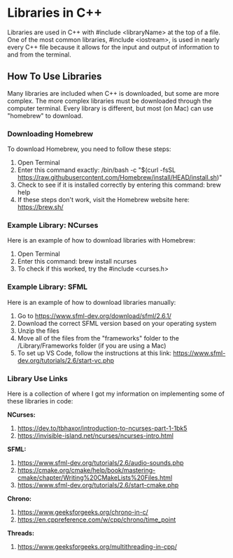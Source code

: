 # Libraries in C++

Libraries are used in C++ with #include \<libraryName\> at the top of a file. One of the most common libraries, #include \<iostream\>, is used in nearly every C++ file because it allows for the input and output of information to and from the terminal. 

## How To Use Libraries

Many libraries are included when C++ is downloaded, but some are more complex. The more complex libraries must be downloaded through the computer terminal. Every library is different, but most (on Mac) can use "homebrew" to download. 

### Downloading Homebrew

To download Homebrew, you need to follow these steps:   
1. Open Terminal
2. Enter this command exactly: /bin/bash -c "$(curl -fsSL https://raw.githubusercontent.com/Homebrew/install/HEAD/install.sh)"
3. Check to see if it is installed correctly by entering this command: brew help
4. If these steps don't work, visit the Homebrew website here: https://brew.sh/

### Example Library: NCurses

Here is an example of how to download libraries with Homebrew:   
1. Open Terminal
2. Enter this command: brew install ncurses
3. To check if this worked, try the #include \<curses.h\>

### Example Library: SFML

Here is an example of how to download libraries manually:   
1. Go to https://www.sfml-dev.org/download/sfml/2.6.1/
2. Download the correct SFML version based on your operating system
3. Unzip the files
4. Move all of the files from the "frameworks" folder to the /Library/Frameworks folder (if you are using a Mac)
5. To set up VS Code, follow the instructions at this link: https://www.sfml-dev.org/tutorials/2.6/start-vc.php

### Library Use Links

Here is a collection of where I got my information on implementing some of these libraries in code:  

**NCurses:**
1. https://dev.to/tbhaxor/introduction-to-ncurses-part-1-1bk5
2. https://invisible-island.net/ncurses/ncurses-intro.html

**SFML:**
1. https://www.sfml-dev.org/tutorials/2.6/audio-sounds.php
2. https://cmake.org/cmake/help/book/mastering-cmake/chapter/Writing%20CMakeLists%20Files.html
3. https://www.sfml-dev.org/tutorials/2.6/start-cmake.php

**Chrono:**
1. https://www.geeksforgeeks.org/chrono-in-c/
2. https://en.cppreference.com/w/cpp/chrono/time_point

**Threads:**
1. https://www.geeksforgeeks.org/multithreading-in-cpp/

